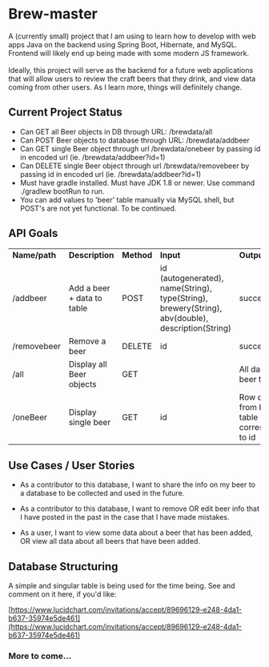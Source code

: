 
# Brew-master

A (currently small) project that I am using to learn how to develop with web apps Java on the backend using Spring Boot, Hibernate, and MySQL. Frontend will likely end up being made with some modern JS framework. \
 \
Ideally, this project will serve as the backend for a future web applications that will allow users to review the craft beers that they drink, and view data coming from other users. As I learn more, things will definitely change.

## Current Project Status
* Can GET all Beer objects in DB through URL: /brewdata/all
* Can POST Beer objects to database through URL: /brewdata/addbeer
* Can GET single Beer object through url /brewdata/onebeer by passing id in encoded url (ie. /brewdata/addbeer?id=1)
* Can DELETE single Beer object through url /brewdata/removebeer by passing id in encoded url (ie. /brewdata/addbeer?id=1)
* Must have gradle installed. Must have JDK 1.8 or newer. Use command ./gradlew bootRun to run.
* You can add values to 'beer' table manually via MySQL shell, but POST's are not yet functional. To be continued.


## API Goals


<table>
  <tr>
   <td><strong>Name/path</strong>
   </td>
   <td><strong>Description</strong>
   </td>
   <td><strong>Method</strong>
   </td>
   <td><strong>Input</strong>
   </td>
   <td><strong>Output</strong>
   </td>
  </tr>
  <tr>
   <td>/addbeer
   </td>
   <td>Add a beer + data to table
   </td>
   <td>POST
   </td>
   <td>id (autogenerated), name(String), type(String), brewery(String), abv(double), description(String)
   </td>
   <td>success
   </td>
  </tr>
  <tr>
   <td>/removebeer
   </td>
   <td>Remove a beer
   </td>
   <td>DELETE
   </td>
   <td>id
   </td>
   <td>success
   </td>
  </tr>
  <tr>
   <td>/all
   </td>
   <td>Display all Beer objects
   </td>
   <td>GET
   </td>
   <td>
   </td>
   <td>All data from beer tables
   </td>
  </tr>
  <tr>
   <td>/oneBeer
   </td>
   <td>Display single beer
   </td>
   <td>GET
   </td>
   <td>id
   </td>
   <td>Row of data from beer table corresponding to id
   </td>
  </tr>
</table>



## Use Cases / User Stories

* As a contributor to this database, I want to share the info on my beer to a database to be collected and used in the future.
 
* As a contributor to this database, I want to remove OR edit beer info that I have posted in the past in the case that I have made mistakes.

* As a user, I want to view some data about a beer that has been added, OR view all data about all beers that have been added.



## Database Structuring

A simple and singular table is being used for the time being. See and comment on it here, if you'd like:

[https://www.lucidchart.com/invitations/accept/89696129-e248-4da1-b637-35974e5de461](https://www.lucidchart.com/invitations/accept/89696129-e248-4da1-b637-35974e5de461)




### More to come...
